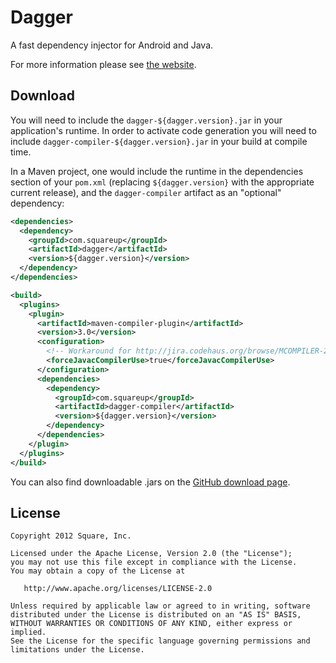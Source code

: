 Dagger
======

A fast dependency injector for Android and Java.

For more information please see [the website][1].



Download
--------

You will need to include the `dagger-${dagger.version}.jar` in your
application's runtime.  In order to activate code generation you will need to
include `dagger-compiler-${dagger.version}.jar` in your build at compile time.

In a Maven project, one would include the runtime in the dependencies section
of your `pom.xml` (replacing `${dagger.version}` with the appropriate current
release), and the `dagger-compiler` artifact as an "optional" dependency:

```xml
<dependencies>
  <dependency>
    <groupId>com.squareup</groupId>
    <artifactId>dagger</artifactId>
    <version>${dagger.version}</version>
  </dependency>
</dependencies>

<build>
  <plugins>
    <plugin>
      <artifactId>maven-compiler-plugin</artifactId>
      <version>3.0</version>
      <configuration>
        <!-- Workaround for http://jira.codehaus.org/browse/MCOMPILER-202. -->
        <forceJavacCompilerUse>true</forceJavacCompilerUse>
      </configuration>
      <dependencies>
        <dependency>
          <groupId>com.squareup</groupId>
          <artifactId>dagger-compiler</artifactId>
          <version>${dagger.version}</version>
        </dependency>
      </dependencies>
    </plugin>
  </plugins>
</build>
```

You can also find downloadable .jars on the [GitHub download page][2].



License
-------

    Copyright 2012 Square, Inc.

    Licensed under the Apache License, Version 2.0 (the "License");
    you may not use this file except in compliance with the License.
    You may obtain a copy of the License at

       http://www.apache.org/licenses/LICENSE-2.0

    Unless required by applicable law or agreed to in writing, software
    distributed under the License is distributed on an "AS IS" BASIS,
    WITHOUT WARRANTIES OR CONDITIONS OF ANY KIND, either express or implied.
    See the License for the specific language governing permissions and
    limitations under the License.



 [1]: http://square.github.com/dagger/
 [2]: http://github.com/square/dagger/downloads
